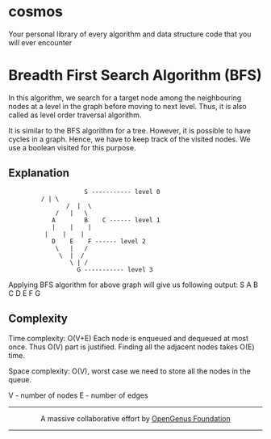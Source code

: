 # cosmos
Your personal library of every algorithm and data structure code that you will ever encounter

# Breadth First Search Algorithm (BFS)
In this algorithm, we search for a target node among the neighbouring nodes at a level in the graph before moving to next level.
Thus, it is also called as level order traversal algorithm.

It is similar to the BFS algorithm for a tree. However, it is possible to have cycles in a graph.
Hence, we have to keep track of the visited nodes. We use a boolean visited for this purpose.

## Explanation
```
					 S ----------- level 0
         / | \
				/  |  \
			 /   |   \
			A		 B    C ------ level 1
			|    |    |
		  |    |    |
			D    E    F ------ level 2
			 \   |   /
			  \  |  /
				 \ | /
				   G ----------- level 3
```
Applying BFS algorithm for above graph will give us following output:
S A B C D E F G

## Complexity
Time complexity: O(V+E)
Each node is enqueued and dequeued at most once. Thus O(V) part is justified.
Finding all the adjacent nodes takes O(E) time.

Space complexity: O(V), worst case we need to store all the nodes in the queue.

V - number of nodes
E - number of edges

---
<p align="center">
	A massive collaborative effort by <a href="https://github.com/OpenGenus/cosmos">OpenGenus Foundation</a>
</p>

---
